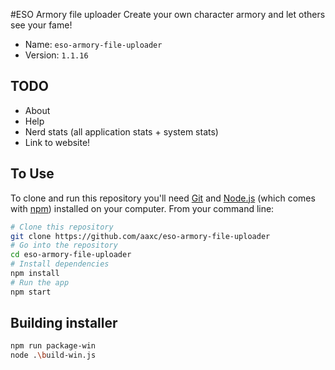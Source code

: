 #ESO Armory file uploader
Create your own character armory and let others see your fame!

- Name: `eso-armory-file-uploader`
- Version: `1.1.16`

## TODO

- About
- Help
- Nerd stats (all application stats + system stats)
- Link to website!

## To Use

To clone and run this repository you'll need [Git](https://git-scm.com) and [Node.js](https://nodejs.org/en/download/) (which comes with [npm](http://npmjs.com)) installed on your computer. From your command line:

```bash
# Clone this repository
git clone https://github.com/aaxc/eso-armory-file-uploader
# Go into the repository
cd eso-armory-file-uploader
# Install dependencies
npm install
# Run the app
npm start
```

## Building installer

```bash
npm run package-win
node .\build-win.js
```
